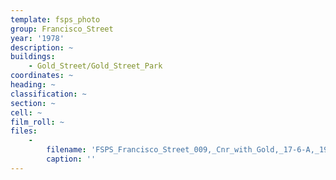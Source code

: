 ```yaml
---
template: fsps_photo
group: Francisco_Street
year: '1978'
description: ~
buildings:
    - Gold_Street/Gold_Street_Park
coordinates: ~
heading: ~
classification: ~
section: ~
cell: ~
film_roll: ~
files:
    -
        filename: 'FSPS_Francisco_Street_009,_Cnr_with_Gold,_17-6-A,_1978.png'
        caption: ''
---
```

